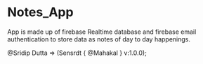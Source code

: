 # Notes_App
App is made up of firebase Realtime database and firebase email authentication to store data as notes of day to day happenings.

@Sridip Dutta => (Sensrdt { @Mahakal } v:1.0.0);
